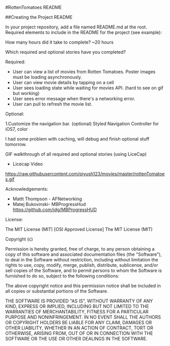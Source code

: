 #RottenTomatoes README

##Creating the Project README

In your project repository, add a file named README.md at the root. Required elements to include in the README for the project (see example):

How many hours did it take to complete?
~20 hours

Which required and optional stories have you completed?

Required:
* User can view a list of movies from Rotten Tomatoes.  	   Poster images must be loading asynchronously.
* User can view movie details by tapping on a cell
* User sees loading state while waiting for movies API.
(hard to see on gif but working)    
* User sees error message when there's a networking error. 
* User can pull to refresh the movie list.

Optional:

1.Customize the navigation bar. (optional) Styled Navigation Controller for iOS7, color

I had some problem with caching, will debug and finish
optional stuff tomorrow.

GIF walkthrough of all required and optional stories (using LiceCap)

* Licecap Video

https://raw.githubusercontent.com/piyush123/movies/master/rottenTomatoes.gif

Acknowledgements:

* Mattt Thompson - AFNetworking 
* Matej Bukovinski-  MBProgressHud 
			https://github.com/jdg/MBProgressHUD

License:

The MIT License (MIT)
[OSI Approved License]
The MIT License (MIT)

Copyright (c) <year> <copyright holders>

Permission is hereby granted, free of charge, to any person obtaining a copy
of this software and associated documentation files (the "Software"), to deal
in the Software without restriction, including without limitation the rights
to use, copy, modify, merge, publish, distribute, sublicense, and/or sell
copies of the Software, and to permit persons to whom the Software is
furnished to do so, subject to the following conditions:

The above copyright notice and this permission notice shall be included in
all copies or substantial portions of the Software.

THE SOFTWARE IS PROVIDED "AS IS", WITHOUT WARRANTY OF ANY KIND, EXPRESS OR
IMPLIED, INCLUDING BUT NOT LIMITED TO THE WARRANTIES OF MERCHANTABILITY,
FITNESS FOR A PARTICULAR PURPOSE AND NONINFRINGEMENT. IN NO EVENT SHALL THE
AUTHORS OR COPYRIGHT HOLDERS BE LIABLE FOR ANY CLAIM, DAMAGES OR OTHER
LIABILITY, WHETHER IN AN ACTION OF CONTRACT, TORT OR OTHERWISE, ARISING FROM,
OUT OF OR IN CONNECTION WITH THE SOFTWARE OR THE USE OR OTHER DEALINGS IN
THE SOFTWARE.